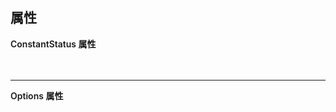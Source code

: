 ## 属性

  <div>
    <div style="font-weight:600;">ConstantStatus 属性</div>
    <br/>
    <el-table :data="tableData1">
        <el-table-column prop="name" label="属性名" width="150" />
        <el-table-column prop="info" label="说明" width="180" />
        <el-table-column prop="type" label="类型" width="180"/>
        <el-table-column prop="default" label="默认值" />
    </el-table>
    <br/>
    <hr/>
    <div style="font-weight:600;">Options 属性</div>
    <el-table :data="tableData2">
        <el-table-column prop="name" label="属性名" width="150" />
        <el-table-column prop="info" label="说明" width="180" />
        <el-table-column prop="type" label="类型"  width="180">
            <template #="{row}">
                <el-popover
                    v-if="Object.keys(row).findIndex((item)=>item=='enum')!=-1"
                    placement="bottom-start"
                    :width="200"
                    trigger="click"
                >
                    <template #default>
                        <span>{{row.enum}}</span>
                    </template>
                    <template #reference>
                        <div>
                            <span>{{row.type}}</span>
                            <el-button class="m-2" round  link >| enum<el-icon class="el-icon--right"><Warning /></el-icon></el-button>
                        </div>
                    </template>
                </el-popover>
            </template>
        </el-table-column>
        <el-table-column prop="default" label="默认值" />
    </el-table>
  </div>

<script lang="ts" setup>
    import {Warning} from '@element-plus/icons-vue'
    const tableData1 = [
        {
            name: 'value',
            info: "绑定值",
            type: "String | Number | Boolean",
            default: "undefined",
        },
        {
            name: "options",
            info: "配置项",
            type: "Array",
            default: "[ ]"
        }
    ]
    const tableData2 = [
        {
            name: 'label',
            info: "显示的内容",
            type: "String",
        },
        {
            name: "value",
            info: "每项对应的绑定值",
            type: "String | Number |Boolean"
        },
        {
            name: "disabled",
            info: "",
            type: "Boolean"

        },
        {
            name: "type",
            info: "ConstantStatus 的类型",
            type: 'String',
            enum: `"default" | "primary" | "success" | "info" | "warning" | "danger" | "blue" | "blue-dark" | "yellow" | "blueness" | "red-purple" | "error"`
        },
        {
            name: "icon",
            info: "图标",
            type: "Any"
        },
        {
            name: "hit",
            info: "让普通风格的 ConstantStatus 有边框描边 (没有dot、effect属性时)",
            type: "Boolean",
            default: "false"
        },
        {
            name: "color",
            info: "背景色",
            type: "String",
        },
        {
            name: "size",
            info: "尺寸",
            type: "String",
            enum: `"large" | "default" | "small"`
        },
        {
            name: "effect",
            info: "风格",
            type: "String",
            enum: `"dark" | "light" | "plain"`
        },
        {
            name: "round",
            info: "是否为圆形",
            type: "Boolean"
        },
        {
            name: "border",
            info: "只要有border属性，ConstantStatus就没有边框及背景",
            type: "Boolean",
        },
        {
            name: "className",
            info: "给 ConstantStatus 添加类名",
            type: "String"
        },
        {
            name: "iconClass",
            info: "",
            type: "String | String[]"
        },
        {
            name: "dot",
            info: "是否显示dot风格",
            type: "Boolean",
        },
        {
            name: "tooltip",
            info: "",
            type: "Any",
        },
        {
            name: "html",
            info: "让 label 显示的内容能够解析 html",
            type: "String"
        }
    ]
</script>

<style lang="scss" scoped>
    :deep(table){
        margin:0;
    }
</style>
